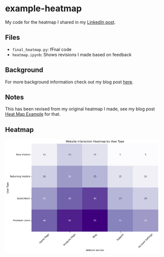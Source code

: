 # example-heatmap

My code for the heatmap I shared in my [LinkedIn post](https://www.linkedin.com/posts/kellyjianadams_revised-heatmap-activity-7219065744246898688-6p6K?). 

## Files
- `final_heatmap.py`: fFnal code
- `heatmap.ipynb`: Shows revisions I made based on feedback

## Background
For more background information check out my blog post [here](https://www.kellyjadams.com/post/why-your-first-draft-wont-be-perfect-a-data-project).

## Notes
This has been revised from my original heatmap I made, see my blog post [Heat Map Example](https://www.kellyjadams.com/post/heatmap-example-for-linkedin-post-7-12-24) for that. 

## Heatmap

![Image](heatmap_final.png)
